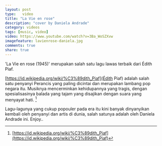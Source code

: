 ```yaml
---
layout: post
type:	video
title: "La Vie en rose"
description: "cover by Daniela Andrade"
category: videos
tags: [music, video]
video: https://www.youtube.com/watch?v=3Ba_WoSZXvw
imagefeature: lavienrose-daniela.jpg
comments: true
share: true
---
```

'La Vie en rose (1945)' merupakan salah satu lagu lawas terbaik dari Édith Piaf.

[https://id.wikipedia.org/wiki/%C3%89dith_Piaf](Édith Piaf) adalah salah satu penyanyi Perancis yang paling dicintai dan merupakan lambang pop negara itu. Musiknya mencerminkan kehidupannya yang tragis, dengan spesialisasinya balada yang tajam yang disajikan dengan suara yang menyayat hati. [^1]

Lagu-lagunya yang cukup popouler pada era itu kini banyak dinyanyikan kembali oleh penyanyi dan artis di dunia, salah satunya adalah oleh Daniela Andrade ini. Enjoy..

[^1]: [https://id.wikipedia.org/wiki/%C3%89dith_Piaf](https://id.wikipedia.org/wiki/%C3%89dith_Piaf)